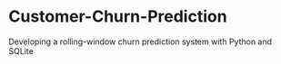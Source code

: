 # Customer-Churn-Prediction
Developing a rolling-window churn prediction system with Python and SQLite
